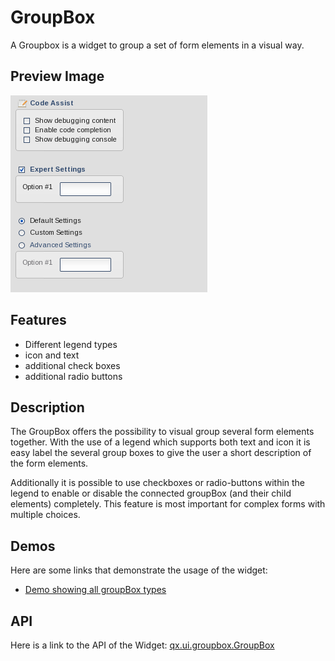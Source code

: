 GroupBox
========

A Groupbox is a widget to group a set of form elements in a visual way.

Preview Image
-------------

![groupbox\_complete.png](groupbox_complete.png)

Features
--------

-   Different legend types
-   icon and text
-   additional check boxes
-   additional radio buttons

Description
-----------

The GroupBox offers the possibility to visual group several form elements together. With the use of a legend which supports both text and icon it is easy label the several group boxes to give the user a short description of the form elements.

Additionally it is possible to use checkboxes or radio-buttons within the legend to enable or disable the connected groupBox (and their child elements) completely. This feature is most important for complex forms with multiple choices.

Demos
-----

Here are some links that demonstrate the usage of the widget:

-   [Demo showing all groupBox types](http://www.qooxdoo.org/devel/demobrowser/#widget~GroupBox.html)

API
---

Here is a link to the API of the Widget:
[qx.ui.groupbox.GroupBox](http://www.qooxdoo.org/devel/api/#qx.ui.groupbox)

